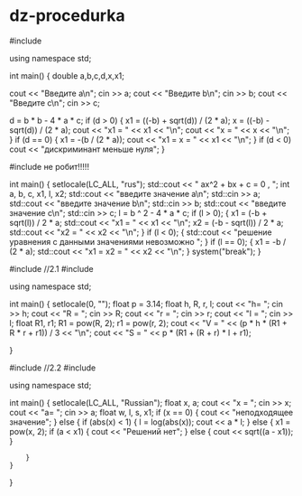 # dz-procedurka
#include <cmath>
 
using namespace std;
 
int main()
{
  double a,b,c,d,x,x1;
 
  cout << "Введите a\n";
  cin >> a;
  cout << "Введите b\n";
  cin >> b;
  cout << "Введите c\n";
  cin >> c;
 
  d = b * b - 4 * a * c;
  if (d > 0)
  {
    x1 = ((-b) + sqrt(d)) / (2 * a);
    x = ((-b) - sqrt(d)) / (2 * a);
    cout << "x1 = " << x1 << "\n";
    cout << "x = " << x << "\n";
  }
  if (d == 0)
  {
    x1 = -(b / (2 * a));
    cout << "x1 = x = " << x1 << "\n";
  }
  if (d < 0)
    cout << "дискриминант меньше нуля";
}


#include <iostream> не робит!!!!!

int main()
{
    setlocale(LC_ALL, "rus");
    std::cout << " ax^2 + bx + c = 0 , ";
    int a, b, c, x1, l, x2;
    std::cout << "введите значение a\n";
    std::cin >> a;
    std::cout << "введите значение b\n";
    std::cin >> b;
    std::cout << "введите значение c\n";
    std::cin >> c;
    l = b ^ 2 - 4 * a * c;
    if (l > 0);
    {
        x1 = (-b + sqrt(l)) / 2 * a;
        std::cout << "x1 = " << x1 << "\n";
        x2 = (-b - sqrt(l)) / 2 * a;
        std::cout << "x2 = " << x2 << "\n";
    }
    if (l < 0);
    {
        std::cout << "решение уравнения с данными значениями невозможно ";
    }
    if (l == 0);
    {
        x1 = -b / (2 * a);
        std::cout << "x1 = x2 = " << x2 << "\n";
    }
    system("break");
}


#include <iostream>                                         //2.1
#include <cmath>

using namespace std;

int main()
{
	setlocale(0, "");
	float p = 3.14;
	float h, R, r, l;
	cout << "h= ";
	cin >> h;
	cout << "R = ";
	cin >> R;
	cout << "r = ";
	cin >> r;
	cout << "l = ";
	cin >> l;
	float R1, r1;
	R1 = pow(R, 2);
	r1 = pow(r, 2);
	cout << "V = " << (p * h * (R1 + R * r + r1)) / 3 << "\n";
	cout << "S = " << p * (R1 + (R + r) * l + r1);

}



#include <iostream>                                  //2.2
#include <cmath>

using namespace std;

int main() {
	setlocale(LC_ALL, "Russian");
	float x, a;
	cout << "x = ";
	cin >> x;
	cout << "a= ";
	cin >> a;
	float w, l, s, x1;
	if (x == 0)
	{
		cout << "неподходящее значение";
	}
	else
	{
		if (abs(x) < 1)
		{
			l = log(abs(x));
			cout << a * l;
		}
		else
		{
			x1 = pow(x, 2);
			if (a < x1)
			{
				cout << "Решений нет";
			}
			else
			{
				cout << sqrt((a - x1));
			}

		}
	}
}
